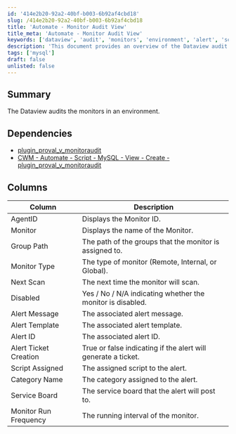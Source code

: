 ```yaml
---
id: '414e2b20-92a2-40bf-b003-6b92af4cbd18'
slug: /414e2b20-92a2-40bf-b003-6b92af4cbd18
title: 'Automate - Monitor Audit View'
title_meta: 'Automate - Monitor Audit View'
keywords: ['dataview', 'audit', 'monitors', 'environment', 'alert', 'script', 'mysql']
description: 'This document provides an overview of the Dataview audit process for monitors in an environment, detailing the dependencies, column descriptions, and key attributes associated with each monitor.'
tags: ['mysql']
draft: false
unlisted: false
---
```


## Summary

The Dataview audits the monitors in an environment.

## Dependencies

- [plugin_proval_v_monitoraudit](/docs/b15d4142-5fc8-4352-8a5c-b039cde54b86)
- [CWM - Automate - Script - MySQL - View - Create - plugin_proval_v_monitoraudit](/docs/e4221ae7-3cd9-4019-9d65-1f8ae2e58d33)

## Columns

| Column                   | Description                                                   |
|-------------------------|---------------------------------------------------------------|
| AgentID                 | Displays the Monitor ID.                                     |
| Monitor                 | Displays the name of the Monitor.                            |
| Group Path              | The path of the groups that the monitor is assigned to.      |
| Monitor Type            | The type of monitor (Remote, Internal, or Global).           |
| Next Scan               | The next time the monitor will scan.                         |
| Disabled                | Yes / No / N/A indicating whether the monitor is disabled.   |
| Alert Message           | The associated alert message.                                |
| Alert Template          | The associated alert template.                               |
| Alert ID                | The associated alert ID.                                     |
| Alert Ticket Creation    | True or false indicating if the alert will generate a ticket.|
| Script Assigned         | The assigned script to the alert.                            |
| Category Name           | The category assigned to the alert.                          |
| Service Board           | The service board that the alert will post to.              |
| Monitor Run Frequency    | The running interval of the monitor.                         |


